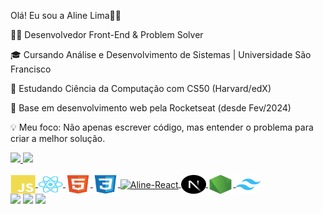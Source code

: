 Olá! Eu sou a Aline Lima👩🏽

👨‍💻 Desenvolvedor Front-End & Problem Solver

🎓 Cursando Análise e Desenvolvimento de Sistemas | Universidade São Francisco

🧠 Estudando Ciência da Computação com CS50 (Harvard/edX)

🚀 Base em desenvolvimento web pela Rocketseat (desde Fev/2024)

💡 Meu foco: Não apenas escrever código, mas entender o problema para criar a melhor solução.
 <div>
  <a href="https://github.com/Aline12Lima">
  <img height="180em" src="https://github-readme-stats.vercel.app/api?username=aline12lima&show_icons=false&theme=cobalt&include_all_commits=true&count_private=true"/>
  <img height="180em" src="https://github-readme-stats.vercel.app/api/top-langs/?username=aline12lima&layout=compact&langs_count=16&theme=cobalt"/>
</div>
<div style="display: inline_block"><br>
  <img align="center" alt="Aline-Js" height="30" width="40" src="https://raw.githubusercontent.com/devicons/devicon/master/icons/javascript/javascript-plain.svg">
  <img align="center" alt="Aline-React" height="30" width="40" src="https://raw.githubusercontent.com/devicons/devicon/master/icons/react/react-original.svg">
  <img align="center" alt="Aline-HTML" height="30" width="40" src="https://raw.githubusercontent.com/devicons/devicon/master/icons/html5/html5-original.svg">
  <img align="center" alt="Aline-CSS" height="30" width="40" src="https://raw.githubusercontent.com/devicons/devicon/master/icons/css3/css3-original.svg"> 
 <img align="center" alt="Aline-React" height="30" width="40" src="https://raw.githubusercontent.com/devicons/devicon/master/icons//css3-original.svg"> 
<img align="center" alt="Aline-Next" height="30" width="40"   src="https://raw.githubusercontent.com/devicons/devicon/master/icons/nextjs/nextjs-original.svg">
<img align="center" alt="Aline-Node" height="30" width="40"   src="https://raw.githubusercontent.com/devicons/devicon/master/icons/nodejs/nodejs-original.svg">
<img align="center" alt="Aline-Tailwind" height="30" width="40" src="https://raw.githubusercontent.com/devicons/devicon/master/icons/tailwindcss/tailwindcss-plain.svg">

</div>

<div>
     <a href="https://www.youtube.com/@alinelima8651" target="_blank"><img src="https://img.shields.io/badge/YouTube-FF0000?style=for-the-badge&logo=youtube&logoColor=white" target="_blank"></a>
  <a href="https://www.instagram.com/aline_limass/" target="_blank"><img src="https://img.shields.io/badge/-Instagram-%23E4405F?style=for-the-badge&logo=instagram&logoColor=white" target="_blank"></a>
  <a href="https://www.linkedin.com/in/aline-lima-397a84202/" target="_blank"><img src="https://img.shields.io/badge/-LinkedIn-%230077B5?style=for-the-badge&logo=linkedin&logoColor=white" target="_blank"></a> 
  </div>
  
